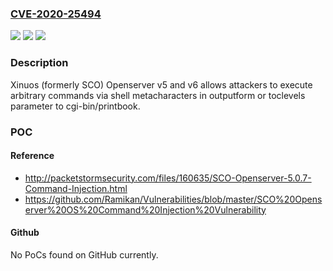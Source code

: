 ### [CVE-2020-25494](https://cve.mitre.org/cgi-bin/cvename.cgi?name=CVE-2020-25494)
![](https://img.shields.io/static/v1?label=Product&message=n%2Fa&color=blue)
![](https://img.shields.io/static/v1?label=Version&message=n%2Fa&color=blue)
![](https://img.shields.io/static/v1?label=Vulnerability&message=n%2Fa&color=brighgreen)

### Description

Xinuos (formerly SCO) Openserver v5 and v6 allows attackers to execute arbitrary commands via shell metacharacters in outputform or toclevels parameter to cgi-bin/printbook.

### POC

#### Reference
- http://packetstormsecurity.com/files/160635/SCO-Openserver-5.0.7-Command-Injection.html
- https://github.com/Ramikan/Vulnerabilities/blob/master/SCO%20Openserver%20OS%20Command%20Injection%20Vulnerability

#### Github
No PoCs found on GitHub currently.

